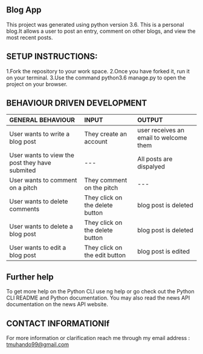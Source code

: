 ## Blog App
This project was generated using python version 3.6. This is a personal blog.It allows a user to post an entry, comment on other blogs, and view the most recent posts.

## SETUP INSTRUCTIONS:
1.Fork the repository to your work space.
2.Once you have forked it, run it on your terminal.
3.Use the command python3.6 manage.py to open the project on your browser.



## BEHAVIOUR DRIVEN DEVELOPMENT
| GENERAL BEHAVIOUR | INPUT | OUTPUT|
|:------------------|:--------|:-----------|
|User wants to write a blog post| They create an account |user receives an email to welcome them|
|User wants to view the post they have submited| --- |All posts are dispalyed|
|User wants to comment on a pitch| They comment on the pitch |---|
|User wants to delete comments|They click on the delete button|blog post is deleted|
|User wants to delete a blog post|They click on the delete button|blog post is deleted|
|User wants to edit a blog post|They click on the edit button|blog post is edited|




## Further help
To get more help on the Python CLI use ng help or go check out the Python CLI README and Python documentation. You may also read the news API documentation on the news API website.

## CONTACT INFORMATIONIf 
For more information or clarification reach me through my email address : tmuhando99@gmail.com

